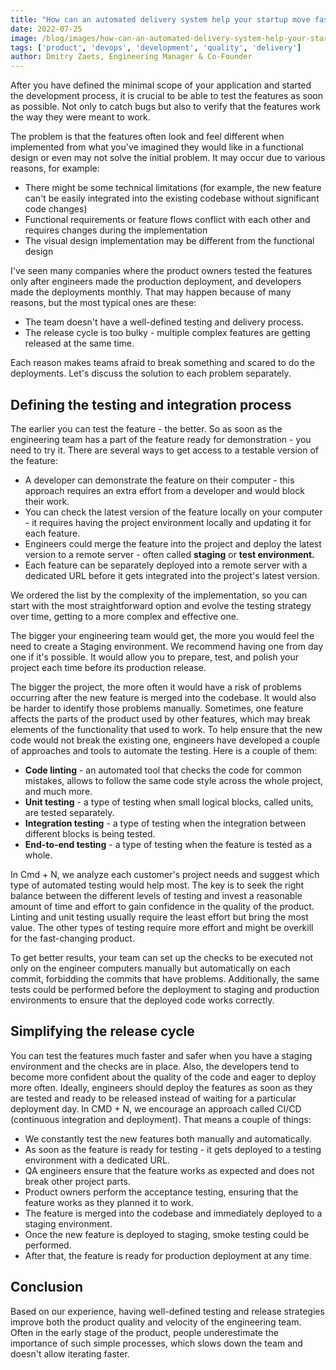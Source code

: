 ```yaml
---
title: "How can an automated delivery system help your startup move faster"
date: 2022-07-25
image: /blog/images/how-can-an-automated-delivery-system-help-your-startup-move-faster-hero.jpg
tags: ['product', 'devops', 'development', 'quality', 'delivery']
author: Dmitry Zaets, Engineering Manager & Co-Founder 
---
```


After you have defined the minimal scope of your application and started the development process, it is crucial to be able to test the features as soon as possible. Not only to catch bugs but also to verify that the features work the way they were meant to work.

The problem is that the features often look and feel different when implemented from what you've imagined they would like in a functional design or even may not solve the initial problem. It may occur due to various reasons, for example:

- There might be some technical limitations (for example, the new feature can't be easily integrated into the existing codebase without significant code changes)
- Functional requirements or feature flows conflict with each other and requires changes during the implementation
- The visual design implementation may be different from the functional design

I've seen many companies where the product owners tested the features only after engineers made the production deployment, and developers made the deployments monthly. That may happen because of many reasons, but the most typical ones are these:

- The team doesn't have a well-defined testing and delivery process.
- The release cycle is too bulky - multiple complex features are getting released at the same time.

Each reason makes teams afraid to break something and scared to do the deployments. Let's discuss the solution to each problem separately.

## Defining the testing and integration process

The earlier you can test the feature - the better. So as soon as the engineering team has a part of the feature ready for demonstration - you need to try it. There are several ways to get access to a testable version of the feature:

- A developer can demonstrate the feature on their computer - this approach requires an extra effort from a developer and would block their work.
- You can check the latest version of the feature locally on your computer - it requires having the project environment locally and updating it for each feature.
- Engineers could merge the feature into the project and deploy the latest version to a remote server - often called **staging** or **test environment.**
- Each feature can be separately deployed into a remote server with a dedicated URL before it gets integrated into the project's latest version.

We ordered the list by the complexity of the implementation, so you can start with the most straightforward option and evolve the testing strategy over time, getting to a more complex and effective one.

The bigger your engineering team would get, the more you would feel the need to create a Staging environment. We recommend having one from day one if it's possible. It would allow you to prepare, test, and polish your project each time before its production release.

The bigger the project, the more often it would have a risk of problems occurring after the new feature is merged into the codebase. It would also be harder to identify those problems manually. Sometimes, one feature affects the parts of the product used by other features, which may break elements of the functionality that used to work. To help ensure that the new code would not break the existing one, engineers have developed a couple of approaches and tools to automate the testing. Here is a couple of them:

- **Code linting** - an automated tool that checks the code for common mistakes, allows to follow the same code style across the whole project, and much more.
- **Unit testing** - a type of testing when small logical blocks, called units, are tested separately.
- **Integration testing** - a type of testing when the integration between different blocks is being tested.
- **End-to-end testing** - a type of testing when the feature is tested as a whole.

In Cmd + N, we analyze each customer's project needs and suggest which type of automated testing would help most. The key is to seek the right balance between the different levels of testing and invest a reasonable amount of time and effort to gain confidence in the quality of the product. Linting and unit testing usually require the least effort but bring the most value. The other types of testing require more effort and might be overkill for the fast-changing product.

To get better results, your team can set up the checks to be executed not only on the engineer computers manually but automatically on each commit, forbidding the commits that have problems. Additionally, the same tests could be performed before the deployment to staging and production environments to ensure that the deployed code works correctly.

## Simplifying the release cycle

You can test the features much faster and safer when you have a staging environment and the checks are in place. Also, the developers tend to become more confident about the quality of the code and eager to deploy more often. Ideally, engineers should deploy the features as soon as they are tested and ready to be released instead of waiting for a particular deployment day. In CMD + N, we encourage an approach called CI/CD (continuous integration and deployment). That means a couple of things:

- We constantly test the new features both manually and automatically.
- As soon as the feature is ready for testing - it gets deployed to a testing environment with a dedicated URL.
- QA engineers ensure that the feature works as expected and does not break other project parts.
- Product owners perform the acceptance testing, ensuring that the feature works as they planned it to work.
- The feature is merged into the codebase and immediately deployed to a staging environment.
- Once the new feature is deployed to staging, smoke testing could be performed.
- After that, the feature is ready for production deployment at any time.

## Conclusion

Based on our experience, having well-defined testing and release strategies improve both the product quality and velocity of the engineering team. Often in the early stage of the product, people underestimate the importance of such simple processes, which slows down the team and doesn't allow iterating faster.